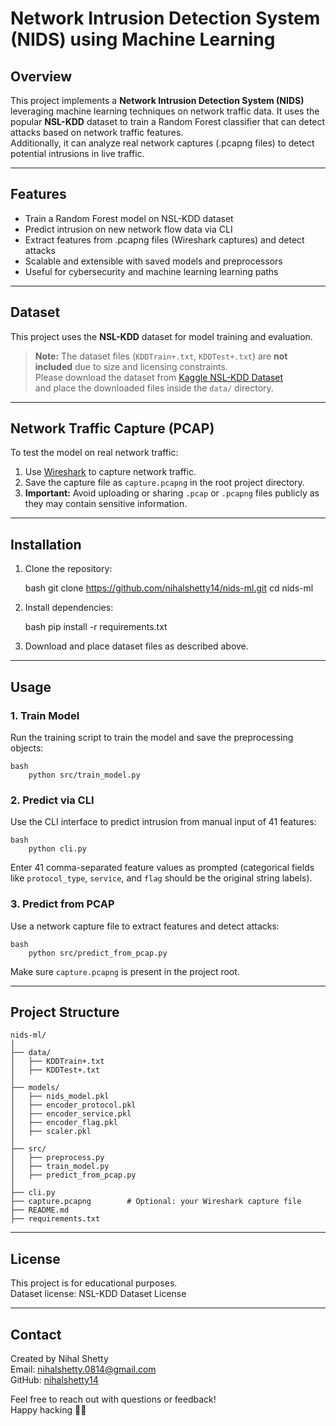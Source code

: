# Network Intrusion Detection System (NIDS) using Machine Learning

## Overview

This project implements a **Network Intrusion Detection System (NIDS)** leveraging machine learning techniques on network traffic data. It uses the popular **NSL-KDD** dataset to train a Random Forest classifier that can detect attacks based on network traffic features.  
Additionally, it can analyze real network captures (.pcapng files) to detect potential intrusions in live traffic.

---

## Features

- Train a Random Forest model on NSL-KDD dataset  
- Predict intrusion on new network flow data via CLI  
- Extract features from .pcapng files (Wireshark captures) and detect attacks  
- Scalable and extensible with saved models and preprocessors  
- Useful for cybersecurity and machine learning learning paths  

---

## Dataset

This project uses the **NSL-KDD** dataset for model training and evaluation.

> **Note:** The dataset files (`KDDTrain+.txt`, `KDDTest+.txt`) are **not included** due to size and licensing constraints.  
> Please download the dataset from [Kaggle NSL-KDD Dataset](https://www.kaggle.com/datasets/hassan06/nslkdd)  
> and place the downloaded files inside the `data/` directory.

---

## Network Traffic Capture (PCAP)

To test the model on real network traffic:

1. Use [Wireshark](https://www.wireshark.org/) to capture network traffic.  
2. Save the capture file as `capture.pcapng` in the root project directory.  
3. **Important:** Avoid uploading or sharing `.pcap` or `.pcapng` files publicly as they may contain sensitive information.

---

## Installation

1. Clone the repository:
    
    bash
        git clone https://github.com/nihalshetty14/nids-ml.git
        cd nids-ml

2. Install dependencies:
    
    bash
        pip install -r requirements.txt

3. Download and place dataset files as described above.

---

## Usage

### 1. Train Model

Run the training script to train the model and save the preprocessing objects:

    bash
        python src/train_model.py

### 2. Predict via CLI

Use the CLI interface to predict intrusion from manual input of 41 features:

    bash
        python cli.py

Enter 41 comma-separated feature values as prompted (categorical fields like `protocol_type`, `service`, and `flag` should be the original string labels).

### 3. Predict from PCAP

Use a network capture file to extract features and detect attacks:

    bash
        python src/predict_from_pcap.py

Make sure `capture.pcapng` is present in the project root.

---

## Project Structure

    nids-ml/
    │
    ├── data/
    │   ├── KDDTrain+.txt
    │   ├── KDDTest+.txt
    │
    ├── models/
    │   ├── nids_model.pkl
    │   ├── encoder_protocol.pkl
    │   ├── encoder_service.pkl
    │   ├── encoder_flag.pkl
    │   ├── scaler.pkl
    │
    ├── src/
    │   ├── preprocess.py
    │   ├── train_model.py
    │   ├── predict_from_pcap.py
    │
    ├── cli.py
    ├── capture.pcapng        # Optional: your Wireshark capture file
    ├── README.md
    ├── requirements.txt

---

## License

This project is for educational purposes.  
Dataset license: NSL-KDD Dataset License

---

## Contact

Created by Nihal Shetty  
Email: nihalshetty.0814@gmail.com  
GitHub: [nihalshetty14](https://github.com/nihalshetty14)

Feel free to reach out with questions or feedback!  
Happy hacking 🔐🚀
